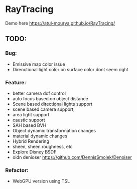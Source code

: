 # RayTracing

Demo here https://atul-mourya.github.io/RayTracing/


## TODO:

### Bug:
- Emissive map color issue
- Direnctional light color on surface color dont seem right


### Feature:
- better camera dof control
- auto focus based on object distance
- Scene based directional lights support
- scene based camera support,
- area light support
- caustic support
- SAH based BVH
- Object dynamic transformation changes
- material dynamic changes
- Hybrid Rendering
-  sheen, sheen roughness, etc
-  Explore Disney BSDF
- oidn denioser https://github.com/DennisSmolek/Denoiser

### Refactor:
- WebGPU version using TSL 